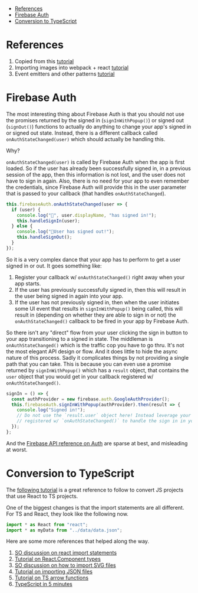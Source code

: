 <!-- START doctoc generated TOC please keep comment here to allow auto update -->
<!-- DON'T EDIT THIS SECTION, INSTEAD RE-RUN doctoc TO UPDATE -->

- [References](#references)
- [Firebase Auth](#firebase-auth)
- [Conversion to TypeScript](#conversion-to-typescript)

<!-- END doctoc generated TOC please keep comment here to allow auto update -->

# References

1. Copied from this [tutorial](https://tinyurl.com/sgrm2lq)
2. Importing images into webpack + react [tutorial](https://tinyurl.com/t86rwy7)
3. Event emitters and other patterns [tutorial](https://tinyurl.com/uh9evav)

# Firebase Auth

The most interesting thing about Firebase Auth is that you should not use the
promises returned by the signed in (`signInWithPopup()`) or signed out
(`signOut()`) functions to actually do anything to change your app's signed in
or signed out state. Instead, there is a different callback called
`onAuthStateChanged(user)` which should actually be handling this.

Why?

`onAuthStateChanged(user)` is called by Firebase Auth when the app is first
loaded. So if the user has already been successfully signed in, in a previous
session of the app, then this information is not lost, and the user does not
have to sign in again. Also, there is no need for your app to even remember the
credentials, since Firebase Auth will provide this in the user parameter that is
passed to your callback (that handles `onAuthStateChanged`).

```js
this.firebaseAuth.onAuthStateChanged(user => {
  if (user) {
    console.log("🐥", user.displayName, "has signed in!");
    this.handleSignIn(user);
  } else {
    console.log("🥚User has signed out!");
    this.handleSignOut();
  }
});
```

So it is a very complex dance that your app has to perform to get a user signed
in or out. It goes something like:

1. Register your callback w/ `onAuthStateChanged()` right away when your app
   starts.
2. If the user has previously successfully signed in, then this will result in
   the user being signed in again into your app.
3. If the user has not previously signed in, then when the user initiates some
   UI event that results in `signInWithPopup()` being called, this will result
   in (depending on whether they are able to sign in or not) the
   `onAuthStateChanged()` callback to be fired in your app by Firebase Auth.

So there isn't any "direct" flow from your user clicking the sign in button to
your app transitioning to a signed in state. The middleman is
`onAuthStateChanged()` which is the traffic cop you have to go thru. It's not
the most elegant API design or flow. And it does little to hide the async nature
of this process. Sadly it complicates things by not providing a single path that
you can take. This is because you can even use a promise returned by
`signInWithPopup()` which has a `result` object, that contains the `user` object
that you would get in your callback registered w/ `onAuthStateChanged()`.

```js
signIn = () => {
  const authProvider = new firebase.auth.GoogleAuthProvider();
  this.firebaseAuth.signInWithPopup(authProvider).then(result => {
    console.log("Signed in!");
    // Do not use the `result.user` object here! Instead leverage your callback
    // registered w/ `onAuthStateChanged()` to handle the sign in in your app.
  });
};
```

And the
[Firebase API reference on Auth](https://firebase.google.com/docs/reference/js/firebase.auth.Auth)
are sparse at best, and misleading at worst.

# Conversion to TypeScript

The [following tutorial](https://www.typescriptlang.org/docs/handbook/react-&-webpack.html)
is a great reference to follow to convert JS projects that use React to TS projects.

One of the biggest changes is that the import statements are all different. For TS and
React, they look like the following now.

```typescript
import * as React from "react";
import * as myData from "../data/data.json";
```

Here are some more references that helped along the way.

1. [SO discussion on react import statements](https://stackoverflow.com/a/57741687/2085356)
2. [Tutorial on React.Component types](https://fettblog.eu/typescript-react/components/)
3. [SO discussion on how to import SVG files](https://stackoverflow.com/a/45887328/2085356)
4. [Tutorial on importing JSON files](https://mariusschulz.com/blog/importing-json-modules-in-typescript)
5. [Tutorial on TS arrow functions](https://www.tutorialsteacher.com/typescript/arrow-function)
6. [TypeScript in 5 minutes](https://www.typescriptlang.org/docs/handbook/typescript-in-5-minutes.html)